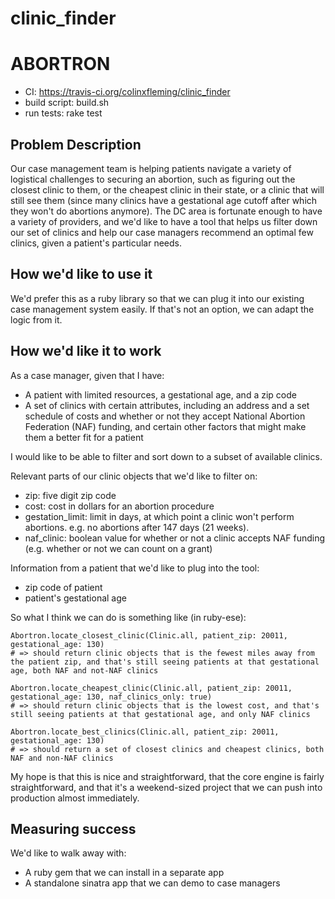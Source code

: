 # clinic_finder
# ABORTRON 

* CI: https://travis-ci.org/colinxfleming/clinic_finder
* build script: build.sh
* run tests: rake test

## Problem Description

Our case management team is helping patients navigate a variety of logistical challenges to securing an abortion, such as figuring out the closest clinic to them, or the cheapest clinic in their state, or a clinic that will still see them (since many clinics have a gestational age cutoff after which they won't do abortions anymore). The DC area is fortunate enough to have a variety of providers, and we'd like to have a tool that helps us filter down our set of clinics and help our case managers recommend an optimal few clinics, given a patient's particular needs.

## How we'd like to use it

We'd prefer this as a ruby library so that we can plug it into our existing case management system easily. If that's not an option, we can adapt the logic from it.

## How we'd like it to work

As a case manager, given that I have:
* A patient with limited resources, a gestational age, and a zip code
* A set of clinics with certain attributes, including an address and a set schedule of costs and whether or not they accept National Abortion Federation (NAF) funding, and certain other factors that might make them a better fit for a patient

I would like to be able to filter and sort down to a subset of available clinics.

Relevant parts of our clinic objects that we'd like to filter on:
  * zip: five digit zip code
  * cost: cost in dollars for an abortion procedure
  * gestation_limit: limit in days, at which point a clinic won't perform abortions. e.g. no abortions after 147 days (21 weeks).
  * naf_clinic: boolean value for whether or not a clinic accepts NAF funding (e.g. whether or not we can count on a grant)

Information from a patient that we'd like to plug into the tool:
* zip code of patient
* patient's gestational age

So what I think we can do is something like (in ruby-ese):


```
Abortron.locate_closest_clinic(Clinic.all, patient_zip: 20011, gestational_age: 130)
# => should return clinic objects that is the fewest miles away from the patient zip, and that's still seeing patients at that gestational age, both NAF and not-NAF clinics

Abortron.locate_cheapest_clinic(Clinic.all, patient_zip: 20011, gestational_age: 130, naf_clinics_only: true)
# => should return clinic objects that is the lowest cost, and that's still seeing patients at that gestational age, and only NAF clinics

Abortron.locate_best_clinics(Clinic.all, patient_zip: 20011, gestational_age: 130)
# => should return a set of closest clinics and cheapest clinics, both NAF and non-NAF clinics
```

My hope is that this is nice and straightforward, that the core engine is fairly straightforward, and that it's a weekend-sized project that we can push into production almost immediately.

## Measuring success

We'd like to walk away with:

* A ruby gem that we can install in a separate app
* A standalone sinatra app that we can demo to case managers
